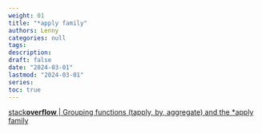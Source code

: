 ```yaml
---
weight: 01
title: "*apply family"
authors: Lenny
categories: null
tags: 
description: 
draft: false
date: "2024-03-01"
lastmod: "2024-03-01"
series:
toc: true
---
```



<!--more-->


<a href = "https://stackoverflow.com/questions/3505701/grouping-functions-tapply-by-aggregate-and-the-apply-family?rq=3" target="_blank" rel="noopener noreferrer">stack<b>overflow</b> | Grouping functions (tapply, by, aggregate) and the *apply family</a>
